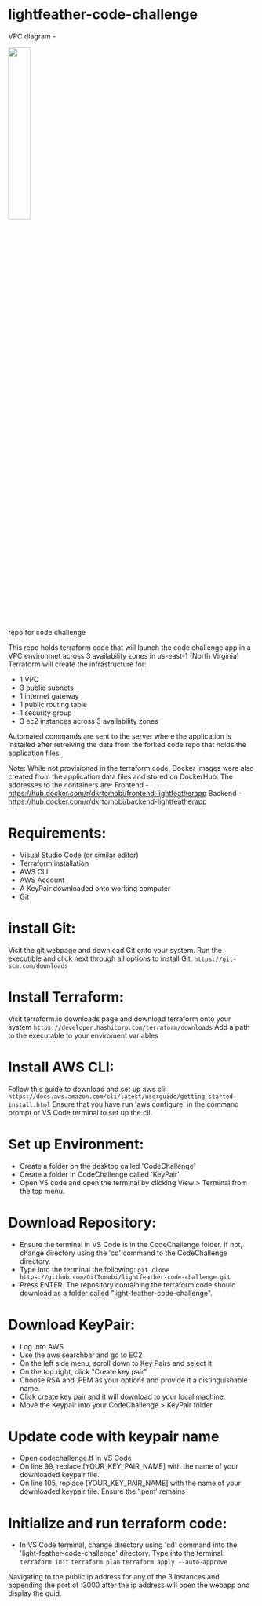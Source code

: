 # lightfeather-code-challenge
VPC diagram -

<img src="https://imgur.com/cHtbo4n.png" width="30%" height="30%">

repo for code challenge

This repo holds terraform code that will launch the code challenge app in a VPC environmet across 3 availability zones in us-east-1 (North Virginia) 
Terraform will create the infrastructure for:

* 1 VPC
* 3 public subnets
* 1 internet gateway
* 1 public routing table
* 1 security group
* 3 ec2 instances across 3 availability zones

Automated commands are sent to the server where the application is installed after retreiving the data from the forked code repo that holds the application files.

Note:
While not provisioned in the terraform code, Docker images were also created from the application data files and stored on DockerHub. The addresses to the containers are:
Frontend - https://hub.docker.com/r/dkrtomobi/frontend-lightfeatherapp
Backend - https://hub.docker.com/r/dkrtomobi/backend-lightfeatherapp

# Requirements:
- Visual Studio Code (or similar editor)
- Terraform installation
- AWS CLI
- AWS Account
- A KeyPair downloaded onto working computer
- Git

# install Git:
Visit the git webpage and download Git onto your system. Run the executible and click next through all options to install Git.
`
https://git-scm.com/downloads
`

# Install Terraform:
Visit terraform.io downloads page and download terraform onto your system
`
https://developer.hashicorp.com/terraform/downloads
`
Add a path to the executable to your enviroment variables

# Install AWS CLI:
Follow this guide to download and set up aws cli:
`
https://docs.aws.amazon.com/cli/latest/userguide/getting-started-install.html
`
Ensure that you have run 'aws configure' in the command prompt or VS Code terminal to set up the cli.

# Set up Environment:
* Create a folder on the desktop called 'CodeChallenge'
* Create a folder in CodeChallenge called 'KeyPair'
* Open VS code and open the terminal by clicking View > Terminal from the top menu.

# Download Repository:
* Ensure the terminal in VS Code is in the CodeChallenge folder. If not, change directory 
using the 'cd' command to the CodeChallenge directory.
* Type into the terminal the following:
`
git clone https://github.com/GitTomobi/lightfeather-code-challenge.git
`
* Press ENTER. The repository containing the terraform code should download as a folder 
called "light-feather-code-challenge".

# Download KeyPair:
* Log into AWS
* Use the aws searchbar and go to EC2
* On the left side menu, scroll down to Key Pairs and select it
* On the top right, click "Create key pair"
* Choose RSA and .PEM as your options and provide it a distinguishable name.
* Click create key pair and it will download to your local machine.
* Move the Keypair into your CodeChallenge > KeyPair folder.

# Update code with keypair name
* Open codechallenge.tf in VS Code
* On line 99, replace [YOUR_KEY_PAIR_NAME] with the name of your downloaded keypair file.
* On line 105, replace [YOUR_KEY_PAIR_NAME] with the name of your downloaded keypair file. Ensure the '.pem' remains

# Initialize and run terraform code:
* In VS Code terminal, change directory using 'cd' command into the 'light-feather-code-challenge' directory.
Type into the terminal:
`
terraform init
`
`
terraform plan
`
`
terraform apply --auto-approve
`

Navigating to the public ip address for any of the 3 instances and appending the port of :3000 after the ip address will open the webapp and display the guid.
